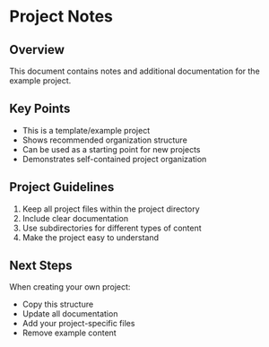 # Project Notes

## Overview

This document contains notes and additional documentation for the example project.

## Key Points

- This is a template/example project
- Shows recommended organization structure
- Can be used as a starting point for new projects
- Demonstrates self-contained project organization

## Project Guidelines

1. Keep all project files within the project directory
2. Include clear documentation
3. Use subdirectories for different types of content
4. Make the project easy to understand

## Next Steps

When creating your own project:
- Copy this structure
- Update all documentation
- Add your project-specific files
- Remove example content
